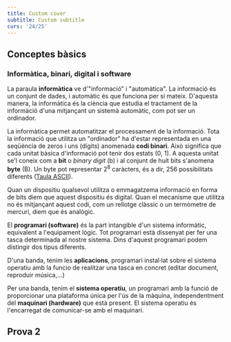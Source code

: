 ```yaml
---
title: Custom cover
subtitle: Custom subtitle
curs: '24/25'
---
```


## Conceptes bàsics
### Informàtica, binari, digital i software

La paraula __informàtica__ ve d'"informació" i "automàtica". La informació és un conjunt de dades,
i automàtic és que funciona per si mateix. D'aquesta manera, la informàtica és la ciència que estudia
el tractament de la informàció d'una mitjançant un sistemà automàtic, com pot ser un ordinador.

La informàtica permet automatitzar el processament de la informació. Tota la informació que utilitza un
"ordinador" ha d'estar representada en una seqüència de zeros i uns (dígits) anomenada __codi binari__.
Això significa que cada unitat bàsica d'informació pot tenir dos estats (0, 1). A aquesta unitat se'l coneix
com a __bit__ o _binary digit_ (b) i al conjunt de huit bits s'anomena __byte__ (B). Un byte pot representar $2^8$
caràcters, és a dir, 256 possibilitats diferents ([Taula ASCII](https://ca.wikipedia.org/wiki/ASCII)).

Quan un dispositiu qualsevol utilitza o emmagatzema informació en forma de bits diem que aquest dispositiu és digital.
Quan el mecanisme que utilitza no és mitjançant aquest codi, com un rellotge clàssic o un termòmetre de mercuri, diem que és analògic.

El __programari (software)__ és la part intangible d'un sistema informàtic, equivalent a
l'equipament lògic. Tot programari està dissenyat per fer una tasca determinada al nostre sistema.
Dins d'aquest programari podem distingir dos tipus diferents.

D'una banda, tenim les __aplicacions__, programari instal·lat sobre el sistema operatiu
amb la funcio de realitzar una tasca en concret (editar document, reproduir música,...)

Per una banda, tenim el __sistema operatiu__, un programari amb la funció de proporcionar una plataforma única
per l'ús de la màquina, independentment del __maquinari (hardware)__ que està present. El sistema operatiu
és l'encarregat de comunicar-se amb el maquinari.

## Prova 2
